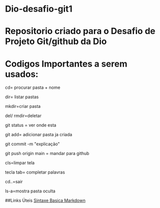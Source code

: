 # Dio-desafio-git1
# Repositorio criado para o Desafio de Projeto Git/github da Dio

# Codigos Importantes a serem usados:

cd= procurar pasta + nome

dir= listar pastas

mkdir=criar pasta

del/ rmdir=deletar

git status = ver onde esta

git add= adicionar pasta ja criada

git commit -m "explicação"

git push origin main = mandar para github

cls=limpar tela

tecla tab= completar palavras

cd..=sair

ls-a=mostra pasta oculta


##Links Úteis
[Sintaxe Basica Markdown](https://www.markdownguide.org/)
